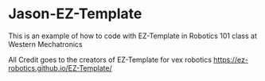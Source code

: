 # Jason-EZ-Template
This is an example of how to code with EZ-Template in Robotics 101 class at Western Mechatronics


All Credit goes to the creators of EZ-Template for vex robotics 
https://ez-robotics.github.io/EZ-Template/
